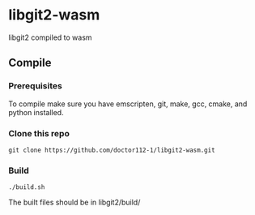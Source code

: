 # libgit2-wasm

libgit2 compiled to wasm

## Compile

### Prerequisites

To compile make sure you have emscripten, git, make, gcc, cmake, and python installed.

### Clone this repo

```
git clone https://github.com/doctor112-1/libgit2-wasm.git
```

### Build

```
./build.sh
```

The built files should be in libgit2/build/
